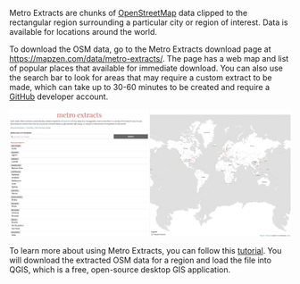 Metro Extracts are chunks of [OpenStreetMap](http://www.openstreetmap.org/) data clipped to the rectangular region surrounding a particular city or region of interest. Data is available for locations around the world.

To download the OSM data, go to the Metro Extracts download page at https://mapzen.com/data/metro-extracts/. The page has a web map and list of popular places that available for immediate download. You can also use the search bar to look for areas that may require a custom extract to be made, which can take up to 30-60 minutes to be created and require a [GitHub](https://github.com) developer account.

![Choose a city from the extract list](./images/choosecity.gif)

To learn more about using Metro Extracts, you can follow this [tutorial](walkthrough.md). You will download the extracted OSM data for a region and load the file into QGIS, which is a free, open-source desktop GIS application.
